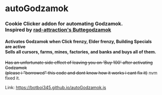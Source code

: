 # autoGodzamok
### Cookie Clicker addon for automating Godzamok. <br> Inspired by [rad-attraction's Buttegodzamok](https://github.com/Rad-Attraction/butte_godzamok) <br>
#### Activates Godzamok when Click frenzy, Elder frenzy, Building Specials are active <br>  Sells all cursors, farms, mines, factories, and banks and buys all of them. 
 
 ~~Has an unfortunate side effect of leaving you on 'Buy 100' after activating Godzamok <br> (please i "borrowed" this code and dont know how it works i cant fix it)~~ nvm fixed it.

Link: https://botboi345.github.io/autoGodzamok.js
